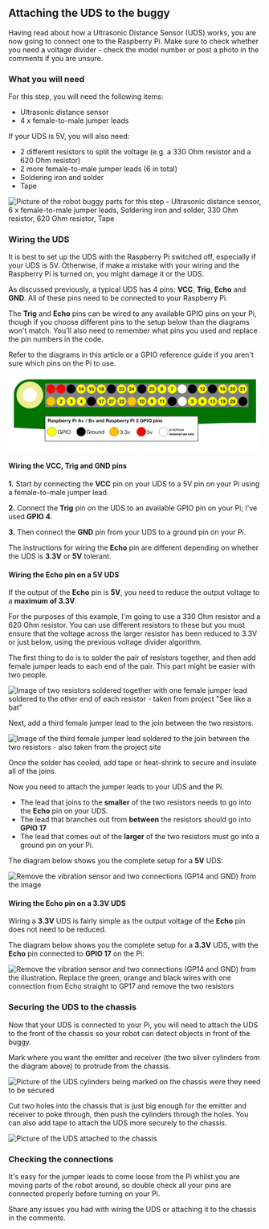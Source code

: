 [comment]: # (
Is this step open? Y/N
If so, short description of this step:
Related links:
Related files:
)

## Attaching the UDS to the buggy

Having read about how a Ultrasonic Distance Sensor (UDS) works, you are now going to connect one to the Raspberry Pi. Make sure to check whether you need a voltage divider - check the model number or post a photo in the comments if you are unsure.

### What you will need

For this step, you will need the following items:

+ Ultrasonic distance sensor
+ 4 x female-to-male jumper leads

If your UDS is 5V, you will also need:

+ 2 different resistors to split the voltage (e.g. a 330 Ohm resistor and a 620 Ohm resistor)
+ 2 more female-to-male jumper leads (6 in total)
+ Soldering iron and solder
+ Tape

![Picture of the robot buggy parts for this step - Ultrasonic distance sensor, 6 x female-to-male jumper leads, Soldering iron and solder, 330 Ohm resistor, 620 Ohm resistor, Tape](images/2_7-parts-for-the-UDS)

### Wiring the UDS

It is best to set up the UDS with the Raspberry Pi switched off, especially if your UDS is 5V. Otherwise, if make a mistake with your wiring and the Raspberry Pi is turned on, you might damage it or the UDS.

As discussed previously, a typical UDS has 4 pins: **VCC**, **Trig**, **Echo** and **GND**. All of these pins need to be connected to your Raspberry Pi.

The **Trig** and **Echo** pins can be wired to any available GPIO pins on your Pi, though if you choose different pins to the setup below than the diagrams won't match. You'll also need to remember what pins you used and replace the pin numbers in the code.

Refer to the diagrams in this article or a GPIO reference guide if you aren't sure which pins on the Pi to use.

![The layout of the GPIO pins on a 40 pin Raspberry Pi using GPIO numbering, which can be used as a reference guide](images/1_4-gpio-numbers-raspberry-pi-40-pin-header.png)

#### Wiring the VCC, Trig and GND pins

**1.** Start by connecting the **VCC** pin on your UDS to a 5V pin on your Pi using a female-to-male jumper lead.

**2.** Connect the **Trig** pin on the UDS to an available GPIO pin on your Pi; I've used **GPIO 4**.

**3.** Then connect the **GND** pin from your UDS to a ground pin on your Pi.

The instructions for wiring the **Echo** pin are different depending on whether the UDS is **3.3V** or **5V** tolerant.

#### Wiring the Echo pin on a 5V UDS

If the output of the **Echo** pin is **5V**, you need to reduce the output voltage to a **maximum of 3.3V**.

For the purposes of this example, I'm going to use a 330 Ohm resistor and a 620 Ohm resistor. You can use different resistors to these but you must ensure that the voltage across the larger resistor has been reduced to 3.3V or just below, using the previous voltage divider algorithm.

The first thing to do is to solder the pair of resistors together, and then add female jumper leads to each end of the pair. This part might be easier with two people.

![Image of two resistors soldered together with one female jumper lead soldered to the other end of each resistor - taken from project "See like a bat"](https://projects-static.raspberrypi.org/projects/see-like-a-bat/88c95cc4c253c700132e4c26f23373c277241549/en/images/joined_resistors.jpg)

Next, add a third female jumper lead to the join between the two resistors.

![Image of the third female jumper lead soldered to the join between the two resistors - also taken from the project site](https://projects-static.raspberrypi.org/projects/see-like-a-bat/88c95cc4c253c700132e4c26f23373c277241549/en/images/t_join.jpg)

Once the solder has cooled, add tape or heat-shrink to secure and insulate all of the joins.

Now you need to attach the jumper leads to your UDS and the Pi.

+ The lead that joins to the **smaller** of the two resistors needs to go into the **Echo** pin on your UDS.
+ The lead that branches out from **between** the resistors should go into **GPIO 17**
+ The lead that comes out of the **larger** of the two resistors must go into a ground pin on your Pi.

The diagram below shows you the complete setup for a **5V** UDS:

![Remove the vibration sensor and two connections (GP14 and GND) from the image](https://projects-static.raspberrypi.org/projects/see-like-a-bat/88c95cc4c253c700132e4c26f23373c277241549/en/images/See_Like_A_Bat_Diagram_7.png)

#### Wiring the Echo pin on a 3.3V UDS

Wiring a **3.3V** UDS is fairly simple as the output voltage of the **Echo** pin does not need to be reduced.

The diagram below shows you the complete setup for a **3.3V** UDS, with the **Echo** pin connected to **GPIO 17** on the Pi:

![Remove the vibration sensor and two connections (GP14 and GND) from the illustration. Replace the green, orange and black wires with one connection from Echo straight to GP17 and remove the two resistors](https://projects-static.raspberrypi.org/projects/see-like-a-bat/88c95cc4c253c700132e4c26f23373c277241549/en/images/See_Like_A_Bat_Diagram_7.png)

### Securing the UDS to the chassis

Now that your UDS is connected to your Pi, you will need to attach the UDS to the front of the chassis so your robot can detect objects in front of the buggy.  

Mark where you want the emitter and receiver (the two silver cylinders from the diagram above) to protrude from the chassis.

![Picture of the UDS cylinders being marked on the chassis were they need to be secured](images/2_7-marking-UDS-on-the-chassis)

Cut two holes into the chassis that is just big enough for the emitter and receiver to poke through, then push the cylinders through the holes. You can also add tape to attach the UDS more securely to the chassis.

![Picture of the UDS attached to the chassis](images/2_7-UDS-attached-to-chassis)

### Checking the connections

It's easy for the jumper leads to come loose from the Pi whilst you are moving parts of the robot around, so double check all your pins are connected properly before turning on your Pi.

Share any issues you had with wiring the UDS or attaching it to the chassis in the comments.
